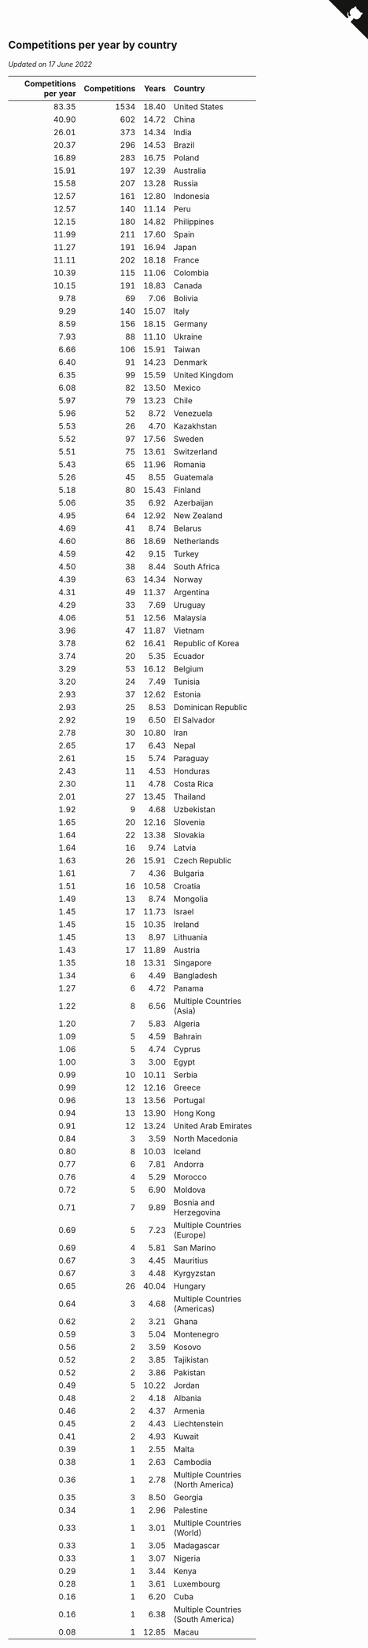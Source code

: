 ## Competitions per year by country

*Updated on 17 June 2022*

| Competitions per year | Competitions | Years | Country |
| ---: | ---: | ---: | :--- |
| 83.35 | 1534 | 18.40 | United States |
| 40.90 | 602 | 14.72 | China |
| 26.01 | 373 | 14.34 | India |
| 20.37 | 296 | 14.53 | Brazil |
| 16.89 | 283 | 16.75 | Poland |
| 15.91 | 197 | 12.39 | Australia |
| 15.58 | 207 | 13.28 | Russia |
| 12.57 | 161 | 12.80 | Indonesia |
| 12.57 | 140 | 11.14 | Peru |
| 12.15 | 180 | 14.82 | Philippines |
| 11.99 | 211 | 17.60 | Spain |
| 11.27 | 191 | 16.94 | Japan |
| 11.11 | 202 | 18.18 | France |
| 10.39 | 115 | 11.06 | Colombia |
| 10.15 | 191 | 18.83 | Canada |
| 9.78 | 69 | 7.06 | Bolivia |
| 9.29 | 140 | 15.07 | Italy |
| 8.59 | 156 | 18.15 | Germany |
| 7.93 | 88 | 11.10 | Ukraine |
| 6.66 | 106 | 15.91 | Taiwan |
| 6.40 | 91 | 14.23 | Denmark |
| 6.35 | 99 | 15.59 | United Kingdom |
| 6.08 | 82 | 13.50 | Mexico |
| 5.97 | 79 | 13.23 | Chile |
| 5.96 | 52 | 8.72 | Venezuela |
| 5.53 | 26 | 4.70 | Kazakhstan |
| 5.52 | 97 | 17.56 | Sweden |
| 5.51 | 75 | 13.61 | Switzerland |
| 5.43 | 65 | 11.96 | Romania |
| 5.26 | 45 | 8.55 | Guatemala |
| 5.18 | 80 | 15.43 | Finland |
| 5.06 | 35 | 6.92 | Azerbaijan |
| 4.95 | 64 | 12.92 | New Zealand |
| 4.69 | 41 | 8.74 | Belarus |
| 4.60 | 86 | 18.69 | Netherlands |
| 4.59 | 42 | 9.15 | Turkey |
| 4.50 | 38 | 8.44 | South Africa |
| 4.39 | 63 | 14.34 | Norway |
| 4.31 | 49 | 11.37 | Argentina |
| 4.29 | 33 | 7.69 | Uruguay |
| 4.06 | 51 | 12.56 | Malaysia |
| 3.96 | 47 | 11.87 | Vietnam |
| 3.78 | 62 | 16.41 | Republic of Korea |
| 3.74 | 20 | 5.35 | Ecuador |
| 3.29 | 53 | 16.12 | Belgium |
| 3.20 | 24 | 7.49 | Tunisia |
| 2.93 | 37 | 12.62 | Estonia |
| 2.93 | 25 | 8.53 | Dominican Republic |
| 2.92 | 19 | 6.50 | El Salvador |
| 2.78 | 30 | 10.80 | Iran |
| 2.65 | 17 | 6.43 | Nepal |
| 2.61 | 15 | 5.74 | Paraguay |
| 2.43 | 11 | 4.53 | Honduras |
| 2.30 | 11 | 4.78 | Costa Rica |
| 2.01 | 27 | 13.45 | Thailand |
| 1.92 | 9 | 4.68 | Uzbekistan |
| 1.65 | 20 | 12.16 | Slovenia |
| 1.64 | 22 | 13.38 | Slovakia |
| 1.64 | 16 | 9.74 | Latvia |
| 1.63 | 26 | 15.91 | Czech Republic |
| 1.61 | 7 | 4.36 | Bulgaria |
| 1.51 | 16 | 10.58 | Croatia |
| 1.49 | 13 | 8.74 | Mongolia |
| 1.45 | 17 | 11.73 | Israel |
| 1.45 | 15 | 10.35 | Ireland |
| 1.45 | 13 | 8.97 | Lithuania |
| 1.43 | 17 | 11.89 | Austria |
| 1.35 | 18 | 13.31 | Singapore |
| 1.34 | 6 | 4.49 | Bangladesh |
| 1.27 | 6 | 4.72 | Panama |
| 1.22 | 8 | 6.56 | Multiple Countries (Asia) |
| 1.20 | 7 | 5.83 | Algeria |
| 1.09 | 5 | 4.59 | Bahrain |
| 1.06 | 5 | 4.74 | Cyprus |
| 1.00 | 3 | 3.00 | Egypt |
| 0.99 | 10 | 10.11 | Serbia |
| 0.99 | 12 | 12.16 | Greece |
| 0.96 | 13 | 13.56 | Portugal |
| 0.94 | 13 | 13.90 | Hong Kong |
| 0.91 | 12 | 13.24 | United Arab Emirates |
| 0.84 | 3 | 3.59 | North Macedonia |
| 0.80 | 8 | 10.03 | Iceland |
| 0.77 | 6 | 7.81 | Andorra |
| 0.76 | 4 | 5.29 | Morocco |
| 0.72 | 5 | 6.90 | Moldova |
| 0.71 | 7 | 9.89 | Bosnia and Herzegovina |
| 0.69 | 5 | 7.23 | Multiple Countries (Europe) |
| 0.69 | 4 | 5.81 | San Marino |
| 0.67 | 3 | 4.45 | Mauritius |
| 0.67 | 3 | 4.48 | Kyrgyzstan |
| 0.65 | 26 | 40.04 | Hungary |
| 0.64 | 3 | 4.68 | Multiple Countries (Americas) |
| 0.62 | 2 | 3.21 | Ghana |
| 0.59 | 3 | 5.04 | Montenegro |
| 0.56 | 2 | 3.59 | Kosovo |
| 0.52 | 2 | 3.85 | Tajikistan |
| 0.52 | 2 | 3.86 | Pakistan |
| 0.49 | 5 | 10.22 | Jordan |
| 0.48 | 2 | 4.18 | Albania |
| 0.46 | 2 | 4.37 | Armenia |
| 0.45 | 2 | 4.43 | Liechtenstein |
| 0.41 | 2 | 4.93 | Kuwait |
| 0.39 | 1 | 2.55 | Malta |
| 0.38 | 1 | 2.63 | Cambodia |
| 0.36 | 1 | 2.78 | Multiple Countries (North America) |
| 0.35 | 3 | 8.50 | Georgia |
| 0.34 | 1 | 2.96 | Palestine |
| 0.33 | 1 | 3.01 | Multiple Countries (World) |
| 0.33 | 1 | 3.05 | Madagascar |
| 0.33 | 1 | 3.07 | Nigeria |
| 0.29 | 1 | 3.44 | Kenya |
| 0.28 | 1 | 3.61 | Luxembourg |
| 0.16 | 1 | 6.20 | Cuba |
| 0.16 | 1 | 6.38 | Multiple Countries (South America) |
| 0.08 | 1 | 12.85 | Macau |


<a href="https://github.com/JustinTimeCuber/wca_statistics" class="github-corner" aria-label="View source on Github"><svg width="80" height="80" viewBox="0 0 250 250" style="fill:#151513; color:#fff; position: absolute; top: 0; border: 0; right: 0;" aria-hidden="true"><path d="M0,0 L115,115 L130,115 L142,142 L250,250 L250,0 Z"></path><path d="M128.3,109.0 C113.8,99.7 119.0,89.6 119.0,89.6 C122.0,82.7 120.5,78.6 120.5,78.6 C119.2,72.0 123.4,76.3 123.4,76.3 C127.3,80.9 125.5,87.3 125.5,87.3 C122.9,97.6 130.6,101.9 134.4,103.2" fill="currentColor" style="transform-origin: 130px 106px;" class="octo-arm"></path><path d="M115.0,115.0 C114.9,115.1 118.7,116.5 119.8,115.4 L133.7,101.6 C136.9,99.2 139.9,98.4 142.2,98.6 C133.8,88.0 127.5,74.4 143.8,58.0 C148.5,53.4 154.0,51.2 159.7,51.0 C160.3,49.4 163.2,43.6 171.4,40.1 C171.4,40.1 176.1,42.5 178.8,56.2 C183.1,58.6 187.2,61.8 190.9,65.4 C194.5,69.0 197.7,73.2 200.1,77.6 C213.8,80.2 216.3,84.9 216.3,84.9 C212.7,93.1 206.9,96.0 205.4,96.6 C205.1,102.4 203.0,107.8 198.3,112.5 C181.9,128.9 168.3,122.5 157.7,114.1 C157.9,116.9 156.7,120.9 152.7,124.9 L141.0,136.5 C139.8,137.7 141.6,141.9 141.8,141.8 Z" fill="currentColor" class="octo-body"></path></svg></a><style>.github-corner:hover .octo-arm{animation:octocat-wave 560ms ease-in-out}@keyframes octocat-wave{0%,100%{transform:rotate(0)}20%,60%{transform:rotate(-25deg)}40%,80%{transform:rotate(10deg)}}@media (max-width:500px){.github-corner:hover .octo-arm{animation:none}.github-corner .octo-arm{animation:octocat-wave 560ms ease-in-out}}</style>
